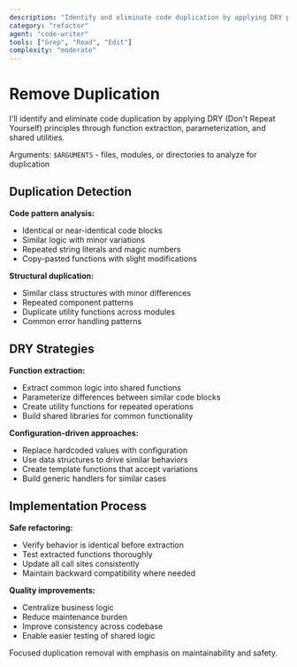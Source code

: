 ```yaml
---
description: "Identify and eliminate code duplication by applying DRY principles through function extraction"
category: "refactor"
agent: "code-writer"
tools: ["Grep", "Read", "Edit"]
complexity: "moderate"
---
```


# Remove Duplication

I'll identify and eliminate code duplication by applying DRY (Don't Repeat Yourself) principles through function extraction, parameterization, and shared utilities.

Arguments: `$ARGUMENTS` - files, modules, or directories to analyze for duplication

## Duplication Detection

**Code pattern analysis:**
- Identical or near-identical code blocks
- Similar logic with minor variations
- Repeated string literals and magic numbers
- Copy-pasted functions with slight modifications

**Structural duplication:**
- Similar class structures with minor differences
- Repeated component patterns
- Duplicate utility functions across modules
- Common error handling patterns

## DRY Strategies

**Function extraction:**
- Extract common logic into shared functions
- Parameterize differences between similar code blocks
- Create utility functions for repeated operations
- Build shared libraries for common functionality

**Configuration-driven approaches:**
- Replace hardcoded values with configuration
- Use data structures to drive similar behaviors
- Create template functions that accept variations
- Build generic handlers for similar cases

## Implementation Process

**Safe refactoring:**
- Verify behavior is identical before extraction
- Test extracted functions thoroughly
- Update all call sites consistently
- Maintain backward compatibility where needed

**Quality improvements:**
- Centralize business logic
- Reduce maintenance burden
- Improve consistency across codebase
- Enable easier testing of shared logic

Focused duplication removal with emphasis on maintainability and safety.